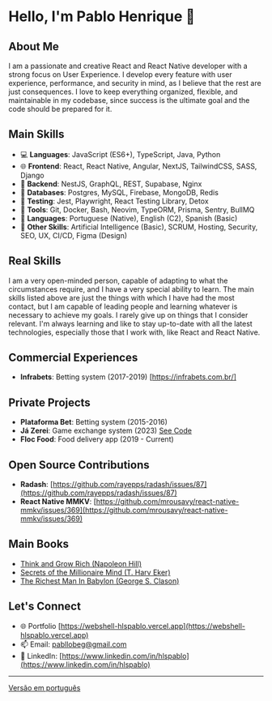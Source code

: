 # Hello, I'm Pablo Henrique 👋

## About Me
I am a passionate and creative React and React Native developer with a strong focus on User Experience. 
I develop every feature with user experience, performance, and security in mind, as I believe that the rest are just consequences. 
I love to keep everything organized, flexible, and maintainable in my codebase, since success is the ultimate goal and the code should be prepared for it.

## Main Skills
- 💻 **Languages**: JavaScript (ES6+), TypeScript, Java, Python
- 🌐 **Frontend**: React, React Native, Angular, NextJS, TailwindCSS, SASS, Django
- 🔗 **Backend**: NestJS, GraphQL, REST, Supabase, Nginx 
- 💾 **Databases**: Postgres, MySQL, Firebase, MongoDB, Redis
- 🧪 **Testing**:  Jest, Playwright, React Testing Library, Detox
- 🔧 **Tools**: Git, Docker, Bash, Neovim, TypeORM, Prisma, Sentry, BullMQ
- 🌟 **Languages**: Portuguese (Native), English (C2), Spanish (Basic)
- 🚀 **Other Skills**: Artificial Intelligence (Basic), SCRUM,  Hosting, Security, SEO, UX, CI/CD, Figma (Design)

## Real Skills
I am a very open-minded person, capable of adapting to what the circumstances require, and I have a very special ability to learn. 
The main skills listed above are just the things with which I have had the most contact,
but I am capable of leading people and learning whatever is necessary to achieve my goals. 
I rarely give up on things that I consider relevant. I'm always learning and like to stay up-to-date with all the latest technologies, 
especially those that I work with, like React and React Native.

## Commercial Experiences
- **Infrabets**: Betting system (2017-2019) [https://infrabets.com.br/]

## Private Projects
- **Plataforma Bet**: Betting system (2015-2016)
- **Já Zerei**: Game exchange system (2023) [See Code](https://github.com/hlspablo/jazerei)
- **Floc Food**: Food delivery app (2019 - Current)

## Open Source Contributions
- **Radash**: [https://github.com/rayepps/radash/issues/87](https://github.com/rayepps/radash/issues/87)
- **React Native MMKV**: [https://github.com/mrousavy/react-native-mmkv/issues/369](https://github.com/mrousavy/react-native-mmkv/issues/369)

## Main Books
- [Think and Grow Rich (Napoleon Hill)](https://www.amazon.com.br/Think-Grow-Rich-Napoleon-Hill/dp/1585424331)
- [Secrets of the Millionaire Mind (T. Harv Eker)](https://www.amazon.com.br/Secrets-Millionaire-Mind-Mastering-English-ebook/dp/B000FCJZ3G)
- [The Richest Man In Babylon (George S. Clason)](https://www.amazon.com.br/Richest-Man-Babylon-English-ebook/dp/B07H7HN6DN)

## Let's Connect
- 🌐 Portfolio [https://webshell-hlspablo.vercel.app](https://webshell-hlspablo.vercel.app)
- 📫 Email: pabllobeg@gmail.com
- 📱 LinkedIn: [https://www.linkedin.com/in/hlspablo](https://www.linkedin.com/in/hlspablo)

---
[Versão em português](README-ptBR.md)
